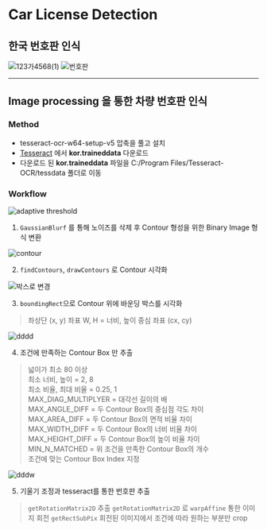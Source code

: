 # Car License Detection
## 한국 번호판 인식

![123가4568(1)](https://user-images.githubusercontent.com/71427403/104855588-eccc4d80-5950-11eb-9a26-8dd1cf2d9139.jpg)
![번호판](https://user-images.githubusercontent.com/71427403/104855593-fa81d300-5950-11eb-9cb7-b5e981535e7b.png)

---

## Image processing 을 통한 차량 번호판 인식

### Method
* tesseract-ocr-w64-setup-v5 압축을 풀고 설치
* [Tesseract](https://github.com/tesseract-ocr/tessdata/blob/master/kor.traineddata) 에서 **kor.traineddata** 다운로드
* 다운로드 된 **kor.traineddata** 파일을 C:/Program Files/Tesseract-OCR/tessdata 폴더로 이동


### Workflow

![adaptive threshold](https://user-images.githubusercontent.com/71427403/104856159-4f731880-5954-11eb-8eca-61a9fbb5d331.png)


1. ```GaussianBlurf``` 를 통해 노이즈를 삭제 후 Contour 형성을 위한 Binary Image 형식 변환



![contour](https://user-images.githubusercontent.com/71427403/104856160-4f731880-5954-11eb-8042-ea1de75d5aa9.png)


2. ```findContours```, ```drawContours``` 로 Contour 시각화



![박스로 변경](https://user-images.githubusercontent.com/71427403/104856164-50a44580-5954-11eb-93b0-5e8c135f49e1.png)


3. ```boundingRect```으로 Contour 위에 바운딩 박스를 시각화
> 좌상단 (x, y) 좌표
> W, H = 너비, 높이
> 중심 좌표 (cx, cy)


![dddd](https://user-images.githubusercontent.com/71427403/104856161-500baf00-5954-11eb-80fb-a0dffc22348e.png)


4. 조건에 만족하는 Contour Box 만 추출
> 넓이가 최소 80 이상    
> 최소 너비, 높이 = 2, 8    
> 최소 비율, 최대 비율 = 0.25, 1   
> MAX_DIAG_MULTIPLYER = 대각선 길이의 배    
> MAX_ANGLE_DIFF = 두 Contour Box의 중심점 각도 차이   
> MAX_AREA_DIFF = 두 Contour Box의 면적 비율 차이   
> MAX_WIDTH_DIFF = 두 Contour Box의 너비 비율 차이   
> MAX_HEIGHT_DIFF = 두 Contour Box의 높이 비율 차이   
> MIN_N_MATCHED = 위 조건을 만족한 Contour Box의 개수   
> 조건에 맞는 Contour Box Index 지정   

![dddw](https://user-images.githubusercontent.com/71427403/104856162-500baf00-5954-11eb-8d76-799f5b65eb99.png)


5. 기울기 조정과 tesseract를 통한 번호판 추출

> ```getRotationMatrix2D``` 추출
> ```getRotationMatrix2D``` 로 ```warpAffine``` 통한 이미지 회전
> ```getRectSubPix``` 회전된 이미지에서 조건에 따라 원하는 부분만 crop


